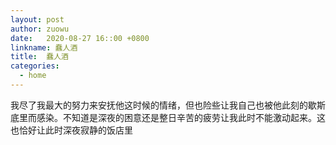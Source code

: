 ```yaml
---
layout: post
author: zuowu
date:   2020-08-27 16::00 +0800
linkname: 蠢人酒
title:  蠢人酒
categories: 
  - home
---
```


我尽了我最大的努力来安抚他这时候的情绪，但也险些让我自己也被他此刻的歇斯底里而感染。不知道是深夜的困意还是整日辛苦的疲劳让我此时不能激动起来。这也恰好让此时深夜寂静的饭店里
